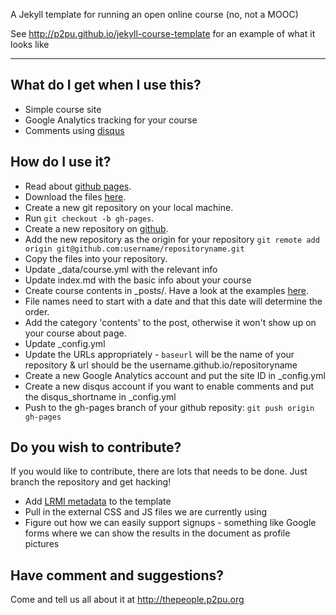 A Jekyll template for running an open online course (no, not a MOOC)

See http://p2pu.github.io/jekyll-course-template for an example of what it looks like

---

## What do I get when I use this?

- Simple course site
- Google Analytics tracking for your course
- Comments using [disqus](http://disqus.com/)

## How do I use it?

- Read about [github pages](http://pages.github.com/).
- Download the files [here](https://github.com/p2pu/jekyll-course-template/archive/gh-pages.zip).
- Create a new git repository on your local machine.
- Run `git checkout -b gh-pages`.
- Create a new repository on [github](https://github.com).
- Add the new repository as the origin for your repository `git remote add origin git@github.com:username/repositoryname.git`
- Copy the files into your repository.
- Update _data/course.yml with the relevant info
- Update index.md with the basic info about your course
- Create course contents in _posts/. Have a look at the examples [here](https://github.com/p2pu/course-2-jekyll/tree/gh-pages/_posts).
 - File names need to start with a date and that this date will determine the order. 
 - Add the category 'contents' to the post, otherwise it won't show up on your course about page.
- Update _config.yml
 - Update the URLs appropriately - `baseurl` will be the name of your repository & url should be the username.github.io/repositoryname
 - Create a new Google Analytics account and put the site ID in _config.yml
 - Create a new disqus account if you want to enable comments and put the disqus_shortname in _config.yml
- Push to the gh-pages branch of your github reposity: `git push origin gh-pages`

## Do you wish to contribute?

If you would like to contribute, there are lots that needs to be done. Just branch the repository and get hacking!

- Add [LRMI metadata](http://www.lrmi.net) to the template
- Pull in the external CSS and JS files we are currently using
- Figure out how we can easily support signups - something like Google forms where we can show the results in the document as profile pictures

## Have comment and suggestions?

Come and tell us all about it at http://thepeople.p2pu.org
